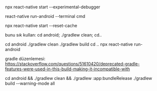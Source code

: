 npx react-native start --experimental-debugger

react-native run-android --terminal cmd

npx react-native start --reset-cache


bunu sık kullan:
cd android; ./gradlew clean; cd..

cd android ./gradlew clean ./gradlew build cd .. npx react-native run-android



gradle düzenlemesi:
https://stackoverflow.com/questions/51610420/deprecated-gradle-features-were-used-in-this-build-making-it-incompatible-with

cd android && ./gradlew clean && ./gradlew :app:bundleRelease
./gradlew build --warning-mode all
